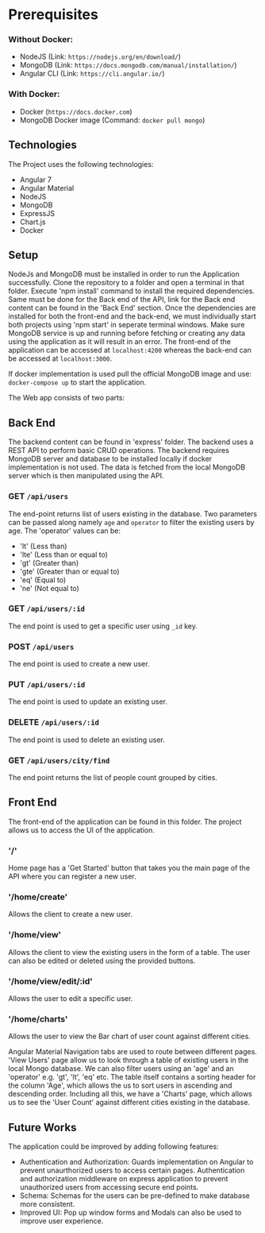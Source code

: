 
# Prerequisites

### Without Docker:
- NodeJS (Link: `https://nodejs.org/en/download/`)
- MongoDB (Link: `https://docs.mongodb.com/manual/installation/`)
- Angular CLI (Link: `https://cli.angular.io/`)

### With Docker:
- Docker (`https://docs.docker.com`)
- MongoDB Docker image (Command: `docker pull mongo`)

## Technologies

The Project uses the following technologies:

- Angular 7
- Angular Material
- NodeJS
- MongoDB
- ExpressJS
- Chart.js
- Docker


## Setup

NodeJs and MongoDB must be installed in order to run the Application successfully. Clone the repository to a folder and open a terminal in that folder. Execute 'npm install' command to install the required dependencies. Same must be done for the Back end of the API, link for the Back end content can be found in the 'Back End' section.
Once the dependencies are installed for both the front-end and the back-end, we must individually start both projects using 'npm start' in seperate terminal windows. Make sure MongoDB service is up and running before fetching or creating any data using the application as it will result in an error. The front-end of the application can be accessed at `localhost:4200` whereas the back-end can be accessed at `localhost:3000`.

If docker implementation is used pull the official MongoDB image and use: `docker-compose up` to start the application.

The Web app consists of two parts:

## Back End

The backend content can be found in 'express' folder. The backend uses a REST API to perform basic CRUD operations. The backend requires MongoDB server and database to be installed locally if docker implementation is not used. The data is fetched from the local MongoDB server which is then manipulated using the API.

### GET `/api/users`
The end-point returns list of users existing in the database. Two parameters can be passed along namely `age` and `operator` to filter the existing users by age. The 'operator' values can be:
 - 'lt' (Less than)
 - 'lte' (Less than or equal to)
 - 'gt' (Greater than)
 - 'gte' (Greater than or equal to)
 - 'eq' (Equal to)
 - 'ne' (Not equal to)
 
### GET `/api/users/:id`
The end point is used to get a specific user using `_id` key.
### POST `/api/users`
The end point is used to create a new user.
### PUT `/api/users/:id`
The end point is used to update an existing user.
### DELETE `/api/users/:id`
The end point is used to delete an existing user.
### GET `/api/users/city/find`
The end point returns the list of people count grouped by cities.


## Front End

The front-end of the application can be found in this folder. The project allows us to access the UI of the application.
### '/'
Home page has a 'Get Started' button that takes you the main page of the API where you can register a new user. 
### '/home/create'
Allows the client to create a new user.
### '/home/view'
Allows the client to view the existing users in the form of a table. The user can also be edited or deleted using the provided buttons.
### '/home/view/edit/:id'
Allows the user to edit a specific user.
### '/home/charts'
Allows the user to view the Bar chart of user count against different cities.

Angular Material Navigation tabs are used to route between different pages. 'View Users' page allow us to look through a table of existing users in the local Mongo database. We can also filter users using an 'age' and an 'operator' e.g. 'gt', 'lt', 'eq' etc. The table itself contains a sorting header for the column 'Age', which allows the us to sort users in ascending and descending order. Including all this, we have a 'Charts' page, which allows us to see the 'User Count' against different cities existing in the database.

## Future Works

The application could be improved by adding following features:
- Authentication and Authorization: Guards implementation on Angular to prevent unaurthorized users to access certain pages. Authentication and authorization middleware on express application to prevent unauthorized users from accessing secure end points.
- Schema: Schemas for the users can be pre-defined to make database more consistent.
- Improved UI: Pop up window forms and Modals can also be used to improve user experience.


